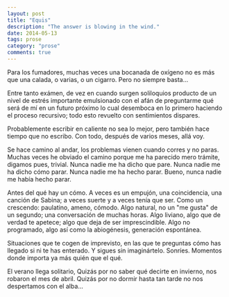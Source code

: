 ```yaml
---
layout: post
title: "Equis"
description: "The answer is blowing in the wind."
date: 2014-05-13
tags: prose
category: "prose"
comments: true
---
```


Para los fumadores, muchas veces una bocanada de oxígeno no es más que una calada, o varias, o un cigarro. Pero no siempre basta...

Entre tanto exámen, de vez en cuando surgen soliloquios producto de un nivel de estrés importante emulsionado con el afán de preguntarme qué será de mí en un futuro próximo lo cual desemboca en lo primero haciendo el proceso recursivo; todo esto revuelto con sentimientos dispares.

Probablemente escribir en caliente no sea lo mejor, pero también hace tiempo que no escribo. Con todo, después de varios meses, allá voy.

Se hace camino al andar, los problemas vienen cuando corres y no paras. Muchas veces he obviado el camino porque me ha parecido mero trámite, digamos pues, trivial. Nunca nadie me ha dicho que pare. Nunca nadie me ha dicho cómo parar. Nunca nadie me ha hecho parar. Bueno, nunca nadie me había hecho parar.

Antes del qué hay un cómo. A veces es un empujón, una coincidencia, una canción de Sabina; a veces suerte y a veces tenía que ser. Como un crescendo: paulatino, ameno, cómodo. Algo natural, no un "me gusta" de un segundo; una conversación de muchas horas. Algo liviano, algo que de verdad te apetece; algo que deja de ser imprescindible. Algo no programado, algo así como la abiogénesis, generación espontánea.

Situaciones que te cogen de imprevisto, en las que te preguntas cómo has llegado si ni te has enterado. Y sigues sin imaginártelo. Sonríes. Momentos donde importa ya más quién que el qué.

El verano llega solitario, Quizás por no saber qué decirte en invierno, nos robaron el mes de abril. Quizás por no dormir hasta tan tarde no nos despertamos con el alba...
